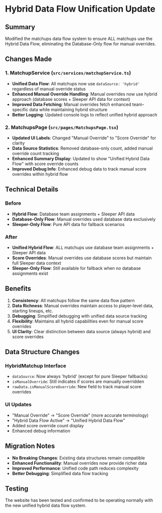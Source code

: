 # Hybrid Data Flow Unification Update

## Summary
Modified the matchups data flow system to ensure ALL matchups use the Hybrid Data Flow, eliminating the Database-Only flow for manual overrides.

## Changes Made

### 1. MatchupService (`src/services/matchupService.ts`)
- **Unified Data Flow**: All matchups now use `dataSource: 'hybrid'` regardless of manual override status
- **Enhanced Manual Override Handling**: Manual overrides now use hybrid approach (database scores + Sleeper API data for context)
- **Improved Data Fetching**: Manual overrides fetch enhanced team-specific data while maintaining hybrid structure
- **Better Logging**: Updated console logs to reflect unified hybrid approach

### 2. MatchupsPage (`src/pages/MatchupsPage.tsx`)
- **Updated UI Labels**: Changed "Manual Override" to "Score Override" for clarity
- **Data Source Statistics**: Removed database-only count, added manual override count tracking
- **Enhanced Summary Display**: Updated to show "Unified Hybrid Data Flow" with score override counts
- **Improved Debug Info**: Enhanced debug data to track manual score overrides within hybrid flow

## Technical Details

### Before
- **Hybrid Flow**: Database team assignments + Sleeper API data
- **Database-Only Flow**: Manual overrides used database data exclusively
- **Sleeper-Only Flow**: Pure API data for fallback scenarios

### After
- **Unified Hybrid Flow**: ALL matchups use database team assignments + Sleeper API data
- **Score Overrides**: Manual overrides use database scores but maintain full Sleeper data context
- **Sleeper-Only Flow**: Still available for fallback when no database assignments exist

## Benefits

1. **Consistency**: All matchups follow the same data flow pattern
2. **Data Richness**: Manual overrides maintain access to player-level data, starting lineups, etc.
3. **Debugging**: Simplified debugging with unified data source tracking
4. **Flexibility**: Maintains all hybrid capabilities even for manual score overrides
5. **UI Clarity**: Clear distinction between data source (always hybrid) and score overrides

## Data Structure Changes

### HybridMatchup Interface
- `dataSource`: Now always 'hybrid' (except for pure Sleeper fallbacks)
- `isManualOverride`: Still indicates if scores are manually overridden
- `rawData.isManualScoreOverride`: New field to track manual score overrides

### UI Updates
- "Manual Override" → "Score Override" (more accurate terminology)
- "Hybrid Data Flow Active" → "Unified Hybrid Data Flow"
- Added score override count display
- Enhanced debug information

## Migration Notes

- **No Breaking Changes**: Existing data structures remain compatible
- **Enhanced Functionality**: Manual overrides now provide richer data
- **Improved Performance**: Unified code path reduces complexity
- **Better Debugging**: Simplified data flow tracking

## Testing

The website has been tested and confirmed to be operating normally with the new unified hybrid data flow system.